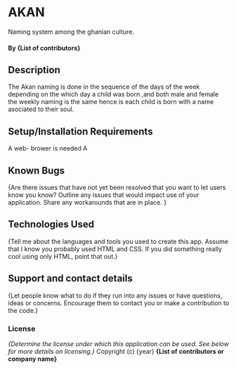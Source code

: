 # AKAN
Naming system among the ghanian culture. 
#### By **{List of contributors}**
## Description
The Akan naming is done in the sequence of the days of the week depending on the which day a child was born ,and both male and female the weekly naming is the same hence is each child is born with a name asociated to their soul.
## Setup/Installation Requirements
A web- brower is needed
A
## Known Bugs
{Are there issues that have not yet been resolved that you want to let users know you know? Outline any issues that would impact use of your application. Share any workarounds that are in place. }
## Technologies Used
{Tell me about the languages and tools you used to create this app. Assume that I know you probably used HTML and CSS. If you did something really cool using only HTML, point that out.}
## Support and contact details
{Let people know what to do if they run into any issues or have questions, ideas or concerns.  Encourage them to contact you or make a contribution to the code.}
### License
*{Determine the license under which this application can be used.  See below for more details on licensing.}*
Copyright (c) {year} **{List of contributors or company name}**
  
